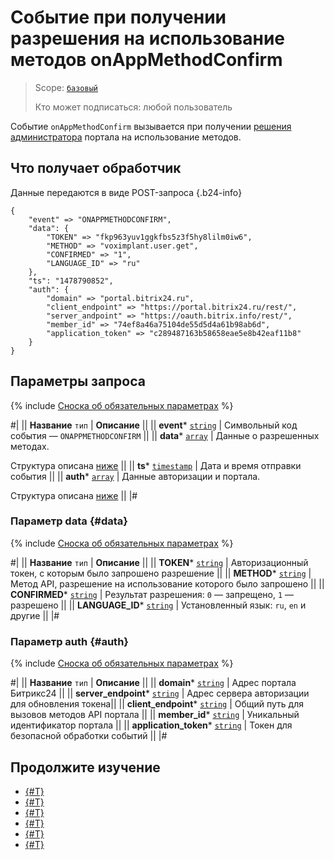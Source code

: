 # Событие при получении разрешения на использование методов onAppMethodConfirm

> Scope: [`базовый`](../../scopes/permissions.md)
>
> Кто может подписаться: любой пользователь

Событие `onAppMethodConfirm` вызывается при получении [решения администратора](../../scopes/confirmation.md) портала на использование методов.

## Что получает обработчик

Данные передаются в виде POST-запроса {.b24-info}

```
{
    "event" => "ONAPPMETHODCONFIRM",
    "data": {
        "TOKEN" => "fkp963yuv1ggkfbs5z3f5hy8lilm0iw6",
        "METHOD" => "voximplant.user.get",
        "CONFIRMED" => "1",
        "LANGUAGE_ID" => "ru"
    },
    "ts": "1478790852",
    "auth": {
        "domain" => "portal.bitrix24.ru",
        "client_endpoint" => "https://portal.bitrix24.ru/rest/",
        "server_andpoint" => "https://oauth.bitrix.info/rest/",
        "member_id" => "74ef8a46a75104de55d5d4a61b98ab6d",
        "application_token" => "c289487163b58658eae5e8b42eaf11b8"
    }
}

```

## Параметры запроса

{% include [Сноска об обязательных параметрах](../../../_includes/required.md) %}

#|
|| **Название**
`тип` | **Описание** ||
|| **event***
[`string`](../../data-types.md) | Символьный код события — `ONAPPMETHODCONFIRM` ||
|| **data***
[`array`](../../data-types.md) | Данные о разрешенных методах.

Структура описана [ниже](#data) ||
|| **ts***
[`timestamp`](../../data-types.md) | Дата и время отправки события ||
|| **auth***
[`array`](../../data-types.md) | Данные авторизации и портала.

Структура описана [ниже](#auth) ||
|#

### Параметр data {#data}

{% include [Сноска об обязательных параметрах](../../../_includes/required.md) %}

#|
|| **Название**
`тип` | **Описание** ||
|| **TOKEN***
[`string`](../../data-types.md) | Авторизационный токен, с которым было запрошено разрешение ||
|| **METHOD***
[`string`](../../data-types.md) | Метод API, разрешение на использование которого было запрошено ||
|| **CONFIRMED***
[`string`](../../data-types.md) | Результат разрешения: `0` — запрещено, `1` — разрешено ||
|| **LANGUAGE_ID***
[`string`](../../data-types.md) | Установленный язык: `ru`, `en` и другие ||
|#

### Параметр auth {#auth}

{% include [Сноска об обязательных параметрах](../../../_includes/required.md) %}

#|
|| **Название**
`тип` | **Описание** ||
|| **domain***
[`string`](../../data-types.mdd) | Адрес портала Битрикс24 ||
|| **server_endpoint***
[`string`](../../data-types.md) | Адрес сервера авторизации для обновления токена||
|| **client_endpoint***
[`string`](../../data-types.md) | Общий путь для вызовов методов API портала ||
|| **member_id***
[`string`](../../data-types.md) | Уникальный идентификатор портала ||
|| **application_token***
[`string`](../../data-types.md) | Токен для безопасной обработки событий ||
|#

## Продолжите изучение

- [{#T}](../../events/index.md)
- [{#T}](../../events/event-bind.md)
- [{#T}](./on-app-install.md)
- [{#T}](./on-app-payment.md)
- [{#T}](./on-user-add.md)
- [{#T}](./on-app-uninstall.md)